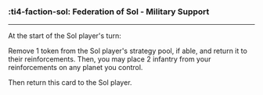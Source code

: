 ### :ti4-faction-sol: __Federation of Sol - Military Support__

---
At the start of the Sol player's turn:

Remove 1 token from the Sol player's strategy pool, if able, and return it to their reinforcements. 
Then, you may place 2 infantry from your reinforcements on any planet you control.

Then return this card to the Sol player.